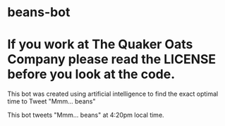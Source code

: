 # beans-bot

# If you work at The Quaker Oats Company please read the LICENSE before you look at the code.

This bot was created using artificial intelligence to find the exact optimal time to Tweet "Mmm... beans"

This bot tweets "Mmm... beans" at 4:20pm local time.